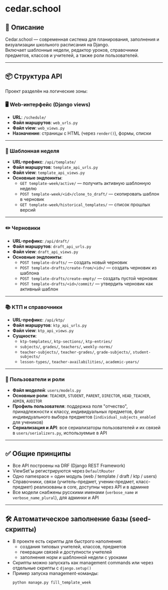 # cedar.school

## 🚀 Описание

Cedar.school — современная система для планирования, заполнения и визуализации школьного расписания на Django.  
Включает шаблонные недели, редактор уроков, справочники предметов, классов и учителей, а также роли пользователей.

---

## 📦 Структура API

Проект разделён на логические зоны:

### 🖥 Web-интерфейс (Django views)
- **URL**: `/schedule/`
- **Файл маршрутов**: `web_urls.py`
- **Файл view**: `web_views.py`
- **Назначение**: страницы с HTML (через `render()`), формы, списки

---

### 📘 Шаблонная неделя
- **URL-префикс**: `/api/template/`
- **Файл маршрутов**: `template_api_urls.py`
- **Файл view**: `template_api_views.py`
- **Основные эндпоинты**:
  - `GET template-week/active/` — получить активную шаблонную неделю
  - `POST template-week/<id>/clone_to_draft/` — скопировать шаблон в черновик
  - `GET template-week/historical_templates/` — список прошлых версий

---

### ✏️ Черновики
- **URL-префикс**: `/api/draft/`
- **Файл маршрутов**: `draft_api_urls.py`
- **Файл view**: `draft_api_views.py`
- **Основные эндпоинты**:
  - `POST template-drafts/` — создать новый черновик
  - `POST template-drafts/create-from/<id>/` — создать черновик из шаблона
  - `POST template-drafts/create-empty/` — создать пустой черновик
  - `POST template-drafts/<id>/commit/` — утвердить черновик как активный шаблон

---

### 📚 КТП и справочники
- **URL-префикс**: `/api/ktp/`
- **Файл маршрутов**: `ktp_api_urls.py`
- **Файл view**: `ktp_api_views.py`
- **Сущности**:
  - `ktp-templates/`, `ktp-sections/`, `ktp-entries/`
  - `subjects/`, `grades/`, `teachers/`, `weekly-norms/`
  - `teacher-subjects/`, `teacher-grades/`, `grade-subjects/`, `student-subjects/`
  - `lesson-types/`, `teacher-availabilities/`, `academic-years/`

---

### 👤 Пользователи и роли

- **Файл моделей**: `users/models.py`
- **Основные роли**: `TEACHER`, `STUDENT`, `PARENT`, `DIRECTOR`, `HEAD_TEACHER`, `ADMIN`, `AUDITOR`
- **Профиль пользователя**: поддержка поля "отчество", принадлежности к классу, индивидуальных предметов, флаг индивидуального выбора предметов (`individual_subjects_enabled` для учеников)
- **Сериализация и API**: все сериализаторы пользователей и их связей в `users/serializers.py`, используемые в API

---

## ✅ Общие принципы
- Все API построены на DRF (Django REST Framework)
- ViewSet'ы регистрируются через `DefaultRouter`
- Одно namespace = один модуль (web / template / draft / ktp / users)
- Справочники, связи (учитель-предмет, ученик-предмет, класс-предмет) реализованы в core, доступны через API и в админке
- Все модели снабжены русскими именами (`verbose_name` и `verbose_name_plural`), для админки и API

---

## 🛠 Автоматическое заполнение базы (seed-скрипты)

- В проекте есть скрипты для быстрого наполнения:
  - создания типовых учителей, классов, предметов
  - генерации связей и доступности учителей
  - заполнения норм и шаблонной недели с уроками
- Скрипты можно запускать как management commands или через отдельные скрипты с `django.setup()`
- Пример запуска management-команды:
  ```sh
  python manage.py fill_template_week
